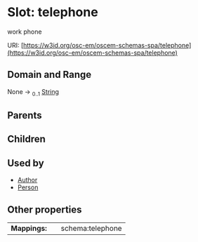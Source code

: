 
# Slot: telephone

work phone

URI: [https://w3id.org/osc-em/oscem-schemas-spa/telephone](https://w3id.org/osc-em/oscem-schemas-spa/telephone)


## Domain and Range

None &#8594;  <sub>0..1</sub> [String](types/String.md)

## Parents


## Children


## Used by

 * [Author](Author.md)
 * [Person](Person.md)

## Other properties

|  |  |  |
| --- | --- | --- |
| **Mappings:** | | schema:telephone |